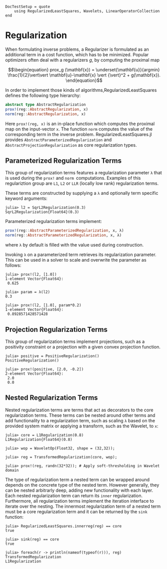```@meta
DocTestSetup = quote
    using RegularizedLeastSquares, Wavelets, LinearOperatorCollection
end
```
# Regularization
When formulating inverse problems, a Regularizer is formulated as an additional term in a cost function, which has to be minimized. Popular optimizers often deal with a regularizers $g$, by computing the proximal map

```math
\begin{equation}
  prox_g (\mathbf{x}) = \underset{\mathbf{u}}{argmin} \frac{1}{2}\vert\vert \mathbf{u}-\mathbf{x} \vert {\vert}^2 + g(\mathbf{x}).
\end{equation}
```

In order to implement those kinds of algorithms,RegularizedLeastSquares defines the following type hierarchy:
```julia
abstract type AbstractRegularization
prox!(reg::AbstractRegularization, x)
norm(reg::AbstractRegularization, x)
```
Here `prox!(reg, x)` is an in-place function which computes the proximal map on the input-vector `x`. The function `norm` computes the value of the corresponding term in the inverse problem. RegularizedLeastSquares.jl provides `AbstractParameterizedRegularization` and `AbstractProjectionRegularization` as core regularization types.

## Parameterized Regularization Terms
This group of regularization terms features a regularization parameter `λ` that is used during the `prox!` and `norm `computations. Examples of this regulariztion group are `L1`, `L2` or `LLR` (locally low rank) regularization terms.

These terms are constructed by supplying a `λ` and optionally term specific keyword arguments:

```jldoctest l2
julia> l2 = SqrL2Regularization(0.3)
SqrL2Regularization{Float64}(0.3)
```
Parameterized regularization terms implement:
```julia
prox!(reg::AbstractParameterizedRegularization, x, λ)
norm(reg::AbstractParameterizedRegularization, x, λ)
```
where `λ` by default is filled with the value used during construction.

Invoking `λ` on a parameterized term retrieves its regularization parameter. This can be used in a solver to scale and overwrite the parameter as follows:
```jldoctest l2
julia> prox!(l2, [1.0])
1-element Vector{Float64}:
 0.625

julia> param = λ(l2)
0.3

julia> prox!(l2, [1.0], param*0.2)
1-element Vector{Float64}:
 0.8928571428571428

```

## Projection Regularization Terms
This group of regularization terms implement projections, such as a positivity constraint or a projection with a given convex projection function.

```jldoctest pos
julia> positive = PositiveRegularization()
PositiveRegularization()

julia> prox!(positive, [2.0, -0.2])
2-element Vector{Float64}:
 2.0
 0.0
```

## Nested Regularization Terms
Nested regularization terms are terms that act as decorators to the core regularization terms. These terms can be nested around other terms and add functionality to a regularization term, such as scaling `λ` based on the provided system matrix or applying a transform, such as the Wavelet, to `x`:

```jldoctest wavelet
julia> core = L1Regularization(0.8)
L1Regularization{Float64}(0.8)

julia> wop = WaveletOp(Float32, shape = (32,32));

julia> reg = TransformedRegularization(core, wop);

julia> prox!(reg, randn(32*32)); # Apply soft-thresholding in Wavelet domain
```
The type of regularization term a nested term can be wrapped around depends on the concrete type of the nested term. However generally, they can be nested arbitrarly deep, adding new functionality with each layer. Each nested regularization term can return its `inner` regularization. Furthermore, all regularization terms implement the iteration interface to iterate over the nesting. The innermost regularization term of a nested term must be a core regularization term and it can be returned by the `sink` function:
```jldoctest wavelet
julia> RegularizedLeastSquares.innerreg(reg) == core
true

julia> sink(reg) == core
true

julia> foreach(r -> println(nameof(typeof(r))), reg)
TransformedRegularization
L1Regularization
```